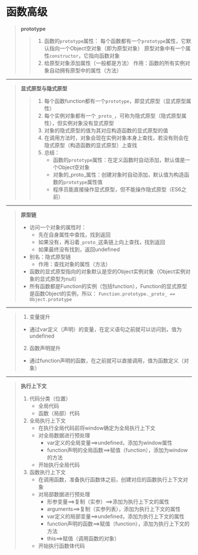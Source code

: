 # 函数高级

> **prototype**
> > 1. 函数的`prototype`属性：
> > 每个函数都有一个`prototype`属性，它默认指向一个Object空对象（即为原型对象）
> > 原型对象中有一个属性`constructor`，它指向函数对象
> > 2. 给原型对象添加属性（一般都是方法）
> 作用：函数的所有实例对象自动拥有原型中的属性（方法）
---
> **显式原型与隐式原型**
> > 1. 每个函数function都有一个`prototype`，即显式原型（显式原型属性）
> > 2. 每个实例对象都有一个`_proto_`，可称为隐式原型（隐式原型属性），但实例对象没有显式原型
> > 3. 对象的隐式原型的值为其对应构造函数的显式原型的值
> > 4. 在调用方法时，对象会现在实例对象本身上查找，若没有则会在隐式原型（构造函数的显式原型）上查找
> > 5. 总结：
> >      * 函数的`prototype`属性：在定义函数时自动添加，默认值是一个Object空对象
> >      * 对象的_proto_属性：创建对象时自动添加，默认值为构造函数的`prototype`属性值
> >      * 程序员能直接操作显式原型，但不能操作隐式原型（ES6之前）
---
> **原型链**
> * 访问一个对象的属性时：
>   * 先在自身属性中查找，找到返回
>   * 如果没有，再沿着`_proto_`这条链上向上查找，找到返回
>   * 如果最终没有找到，返回undefined
> * 别名：隐式原型链
>   * 作用：查找对象的属性（方法）
> * 函数的显式原型指向的对象默认是空的Object实例对象（Object实例对象的显式原型为null）
> * 所有函数都是Function的实例（包括function），Function的显式原型是函数Object的实例，所以：
>   `Function.prototype._proto_ == Object.prototype`
---
> 1. 变量提升
> * 通过var定义（声明）的变量，在定义语句之前就可以访问到，值为undefined
> 2. 函数声明提升
> * 通过function声明的函数，在之前就可以直接调用，值为函数定义（对象）
---
> **执行上下文**
> 1. 代码分类（位置）
>       * 全局代码
>       * 函数（局部）代码
> 2. 全局执行上下文
>       * 在执行全局代码前将window确定为全局执行上下文
>       * 对全局数据进行预处理
>           * var定义的全局变量==>undefined，添加为window属性
>           * function声明的全局函数==>赋值（function），添加为window的方法
>       * 开始执行全局代码
> 3. 函数执行上下文
>       * 在调用函数，准备执行函数体之前，创建对应的函数执行上下文对象
>       * 对局部数据进行预处理
>           * 形参变量==>复制（实参）==>添加为执行上下文的属性
>           * arguments==>复制（实参列表），添加为执行上下文的属性
>           * var定义的局部变量==>undefined，添加为执行上下文的属性
>           * function声明的函数==>赋值（function），添加为执行上下文的方法
>           * this==>赋值（调用函数的对象）
>       * 开始执行函数体代码